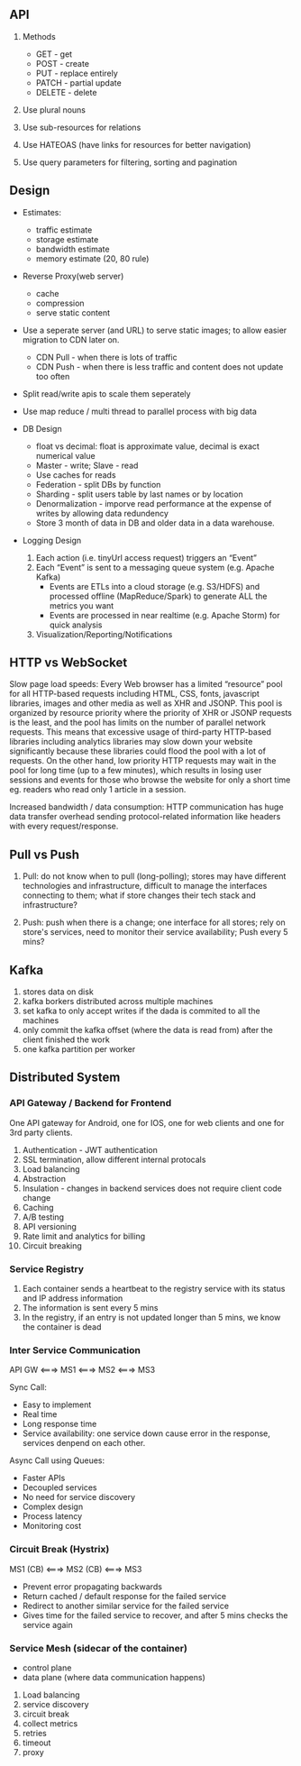 ## API
1. Methods
    * GET - get
    * POST - create
    * PUT - replace entirely
    * PATCH - partial update
    * DELETE - delete

2. Use plural nouns

3. Use sub-resources for relations

4. Use HATEOAS (have links for resources for better navigation)

5. Use query parameters for filtering, sorting and pagination

## Design
* Estimates:
    * traffic estimate
    * storage estimate
    * bandwidth estimate
    * memory estimate (20, 80 rule)

* Reverse Proxy(web server)
    * cache
    * compression
    * serve static content

* Use a seperate server (and URL) to serve static images; to allow easier migration to CDN later on.
    - CDN Pull - when there is lots of traffic
    - CDN Push - when there is less traffic and content does not update too often

* Split read/write apis to scale them seperately

* Use map reduce / multi thread to parallel process with big data

* DB Design
    * float vs decimal: float is approximate value, decimal is exact numerical value
    * Master - write; Slave - read
    * Use caches for reads
    * Federation - split DBs by function
    * Sharding - split users table by last names or by location
    * Denormalization - imporve read performance at the expense of writes by allowing data redundency
    * Store 3 month of data in DB and older data in a data warehouse.

* Logging Design
    1. Each action (i.e. tinyUrl access request) triggers an “Event”
    2. Each “Event” is sent to a messaging queue system (e.g. Apache Kafka)
        * Events are ETLs into a cloud storage (e.g. S3/HDFS) and processed offline (MapReduce/Spark) to generate ALL the metrics you want
        * Events are processed in near realtime (e.g. Apache Storm) for quick analysis
    4. Visualization/Reporting/Notifications

## HTTP vs WebSocket

Slow page load speeds: Every Web browser has a limited “resource” pool for all HTTP-based requests including HTML, CSS, fonts, javascript libraries, images and other media as well as XHR and JSONP. This pool is organized by resource priority where the priority of XHR or JSONP requests is the least, and the pool has limits on the number of parallel network requests. This means that excessive usage of third-party HTTP-based libraries including analytics libraries may slow down your website significantly because these libraries could flood the pool with a lot of requests. On the other hand, low priority HTTP requests may wait in the pool for long time (up to a few minutes), which results in losing user sessions and events for those who browse the website for only a short time eg. readers who read only 1 article in a session.

Increased bandwidth / data consumption: HTTP communication has huge data transfer overhead sending protocol-related information like headers with every request/response.

## Pull vs Push
1. Pull: do not know when to pull (long-polling); stores may have different technologies and infrastructure, difficult to manage the interfaces connecting to them; what if store changes their tech stack and infrastructure?

2. Push: push when there is a change; one interface for all stores; rely on store's services, need to monitor their service availability; Push every 5 mins?

## Kafka
1. stores data on disk
2. kafka borkers distributed across multiple machines
3. set kafka to only accept writes if the dada is commited to all the machines
4. only commit the kafka offset (where the data is read from) after the client finished the work
5. one kafka partition per worker

## Distributed System

### API Gateway / Backend for Frontend
One API gateway for Android, one for IOS, one for web clients and one for 3rd party clients.

1. Authentication - JWT authentication
2. SSL termination, allow different internal protocals
3. Load balancing
4. Abstraction
5. Insulation - changes in backend services does not require client code change
6. Caching
7. A/B testing
8. API versioning
9. Rate limit and analytics for billing
10. Circuit breaking

### Service Registry
1. Each container sends a heartbeat to the registry service with its status and IP address information
2. The information is sent every 5 mins
3. In the registry, if an entry is not updated longer than 5 mins, we know the container is dead


### Inter Service Communication
API GW <===> MS1 <===> MS2 <===> MS3

Sync Call:
* Easy to implement
* Real time
* Long response time
* Service availability: one service down cause error in the response, services denpend on each other.

Async Call using Queues:
* Faster APIs
* Decoupled services
* No need for service discovery
* Complex design
* Process latency
* Monitoring cost

### Circuit Break (Hystrix)
MS1 (CB) <===> MS2 (CB) <===> MS3

* Prevent error propagating backwards
* Return cached / default response for the failed service
* Redirect to another similar service for the failed service
* Gives time for the failed service to recover, and after 5 mins checks the service again

### Service Mesh (sidecar of the container)
 - control plane
 - data plane (where data communication happens)
1. Load balancing
2. service discovery
3. circuit break
4. collect metrics
5. retries
6. timeout
7. proxy
